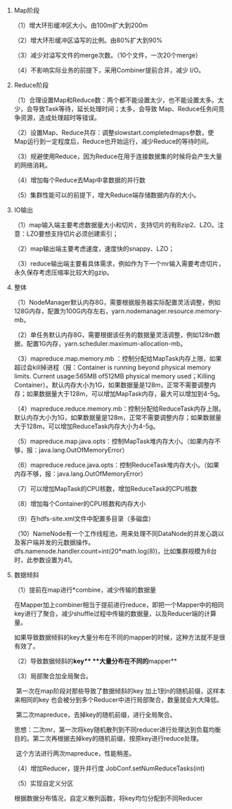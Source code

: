 1. Map阶段

   （1）增大环形缓冲区大小。由100m扩大到200m

   （2）增大环形缓冲区溢写的比例。由80%扩大到90%

   （3）减少对溢写文件的merge次数。（10个文件，一次20个merge）

   （4）不影响实际业务的前提下，采用Combiner提前合并，减少 I/O。

2. Reduce阶段

   （1）合理设置Map和Reduce数：两个都不能设置太少，也不能设置太多。太少，会导致Task等待，延长处理时间；太多，会导致 Map、Reduce任务间竞争资源，造成处理超时等错误。

   （2）设置Map、Reduce共存：调整slowstart.completedmaps参数，使Map运行到一定程度后，Reduce也开始运行，减少Reduce的等待时间。

   （3）规避使用Reduce，因为Reduce在用于连接数据集的时候将会产生大量的网络消耗。

   （4）增加每个Reduce去Map中拿数据的并行数

   （5）集群性能可以的前提下，增大Reduce端存储数据内存的大小。

3. IO输出

   （1）map输入端主要考虑数据量大小和切片，支持切片的有Bzip2、LZO。注意：LZO要想支持切片必须创建索引；

   （2）map输出端主要考虑速度，速度快的snappy、LZO；

   （3）reduce输出端主要看具体需求，例如作为下一个mr输入需要考虑切片，永久保存考虑压缩率比较大的gzip。

4. 整体

   （1）NodeManager默认内存8G，需要根据服务器实际配置灵活调整，例如128G内存，配置为100G内存左右，yarn.nodemanager.resource.memory-mb。

   （2）单任务默认内存8G，需要根据该任务的数据量灵活调整，例如128m数据，配置1G内存，yarn.scheduler.maximum-allocation-mb。

   （3）mapreduce.map.memory.mb ：控制分配给MapTask内存上限，如果超过会kill掉进程（报：Container is running beyond physical memory limits. Current usage:565MB of512MB physical memory used；Killing Container）。默认内存大小为1G，如果数据量是128m，正常不需要调整内存；如果数据量大于128m，可以增加MapTask内存，最大可以增加到4-5g。

   （4）mapreduce.reduce.memory.mb：控制分配给ReduceTask内存上限。默认内存大小为1G，如果数据量是128m，正常不需要调整内存；如果数据量大于128m，可以增加ReduceTask内存大小为4-5g。

   （5）mapreduce.map.java.opts：控制MapTask堆内存大小。（如果内存不够，报：java.lang.OutOfMemoryError）

   （6）mapreduce.reduce.java.opts：控制ReduceTask堆内存大小。（如果内存不够，报：java.lang.OutOfMemoryError）

   （7）可以增加MapTask的CPU核数，增加ReduceTask的CPU核数

   （8）增加每个Container的CPU核数和内存大小

   （9）在hdfs-site.xml文件中配置多目录（多磁盘）

   （10）NameNode有一个工作线程池，用来处理不同DataNode的并发心跳以及客户端并发的元数据操作。dfs.namenode.handler.count=int(20*math.log(8))，比如集群规模为8台时，此参数设置为41。

5. 数据倾斜

   （1）提前在map进行*combine，减少传输的数据量

   ​       在Mapper加上combiner相当于提前进行reduce，即把一个Mapper中的相同key进行了聚合，减少shuffle过程中传输的数据量，以及Reducer端的计算量。

   ​       如果导致数据倾斜的key大量分布在不同的mapper的时候，这种方法就不是很有效了。

   （2）导致数据倾斜的****key** **大量分布在不同的****mapper**

   （3）局部聚合加全局聚合。

   ​       第一次在map阶段对那些导致了数据倾斜的key 加上1到n的随机前缀，这样本来相同的key 也会被分到多个Reducer中进行局部聚合，数量就会大大降低。

   ​      第二次mapreduce，去掉key的随机前缀，进行全局聚合。

   ​      思想：二次mr，第一次将key随机散列到不同reducer进行处理达到负载均衡目的。第二次再根据去掉key的随机前缀，按原key进行reduce处理。

   ​      这个方法进行两次mapreduce，性能稍差。

   （4）增加Reducer，提升并行度
         JobConf.setNumReduceTasks(int)

   （5）实现自定义分区

   ​      根据数据分布情况，自定义散列函数，将key均匀分配到不同Reducer